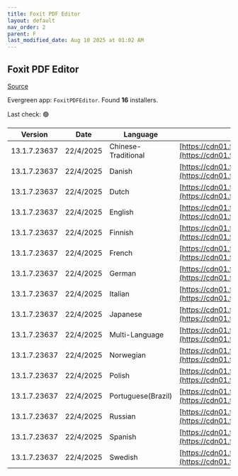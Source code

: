 ```yaml
---
title: Foxit PDF Editor
layout: default
nav_order: 2
parent: F
last_modified_date: Aug 10 2025 at 01:02 AM
---
```


## Foxit PDF Editor

[Source](https://www.foxit.com/pdf-editor/)

Evergreen app: `FoxitPDFEditor`. Found **16** installers.

Last check: 🟢

| Version      | Date      | Language            | URI                                                                                                                                                                                                                                |
| ------------ | --------- | ------------------- | ---------------------------------------------------------------------------------------------------------------------------------------------------------------------------------------------------------------------------------- |
| 13.1.7.23637 | 22/4/2025 | Chinese-Traditional | [https://cdn01.foxitsoftware.com/product/phantomPDF/desktop/win/13.1.7/FoxitPDFEditor1317_L10N_Setup_Website.msi](https://cdn01.foxitsoftware.com/product/phantomPDF/desktop/win/13.1.7/FoxitPDFEditor1317_L10N_Setup_Website.msi) |
| 13.1.7.23637 | 22/4/2025 | Danish              | [https://cdn01.foxitsoftware.com/product/phantomPDF/desktop/win/13.1.7/FoxitPDFEditor1317_L10N_Setup_Website.msi](https://cdn01.foxitsoftware.com/product/phantomPDF/desktop/win/13.1.7/FoxitPDFEditor1317_L10N_Setup_Website.msi) |
| 13.1.7.23637 | 22/4/2025 | Dutch               | [https://cdn01.foxitsoftware.com/product/phantomPDF/desktop/win/13.1.7/FoxitPDFEditor1317_L10N_Setup_Website.msi](https://cdn01.foxitsoftware.com/product/phantomPDF/desktop/win/13.1.7/FoxitPDFEditor1317_L10N_Setup_Website.msi) |
| 13.1.7.23637 | 22/4/2025 | English             | [https://cdn01.foxitsoftware.com/product/phantomPDF/desktop/win/13.1.7/FoxitPDFEditor1317_enu_Setup_Website.msi](https://cdn01.foxitsoftware.com/product/phantomPDF/desktop/win/13.1.7/FoxitPDFEditor1317_enu_Setup_Website.msi)   |
| 13.1.7.23637 | 22/4/2025 | Finnish             | [https://cdn01.foxitsoftware.com/product/phantomPDF/desktop/win/13.1.7/FoxitPDFEditor1317_L10N_Setup_Website.msi](https://cdn01.foxitsoftware.com/product/phantomPDF/desktop/win/13.1.7/FoxitPDFEditor1317_L10N_Setup_Website.msi) |
| 13.1.7.23637 | 22/4/2025 | French              | [https://cdn01.foxitsoftware.com/product/phantomPDF/desktop/win/13.1.7/FoxitPDFEditor1317_L10N_Setup_Website.msi](https://cdn01.foxitsoftware.com/product/phantomPDF/desktop/win/13.1.7/FoxitPDFEditor1317_L10N_Setup_Website.msi) |
| 13.1.7.23637 | 22/4/2025 | German              | [https://cdn01.foxitsoftware.com/product/phantomPDF/desktop/win/13.1.7/FoxitPDFEditor1317_L10N_Setup_Website.msi](https://cdn01.foxitsoftware.com/product/phantomPDF/desktop/win/13.1.7/FoxitPDFEditor1317_L10N_Setup_Website.msi) |
| 13.1.7.23637 | 22/4/2025 | Italian             | [https://cdn01.foxitsoftware.com/product/phantomPDF/desktop/win/13.1.7/FoxitPDFEditor1317_L10N_Setup_Website.msi](https://cdn01.foxitsoftware.com/product/phantomPDF/desktop/win/13.1.7/FoxitPDFEditor1317_L10N_Setup_Website.msi) |
| 13.1.7.23637 | 22/4/2025 | Japanese            | [https://cdn01.foxitsoftware.com/product/phantomPDF/desktop/win/13.1.7/FoxitPDFEditor1317_L10N_Setup_Website.msi](https://cdn01.foxitsoftware.com/product/phantomPDF/desktop/win/13.1.7/FoxitPDFEditor1317_L10N_Setup_Website.msi) |
| 13.1.7.23637 | 22/4/2025 | Multi-Language      | [https://cdn01.foxitsoftware.com/product/phantomPDF/desktop/win/13.1.7/FoxitPDFEditor1317_enu_Setup_Website.msi](https://cdn01.foxitsoftware.com/product/phantomPDF/desktop/win/13.1.7/FoxitPDFEditor1317_enu_Setup_Website.msi)   |
| 13.1.7.23637 | 22/4/2025 | Norwegian           | [https://cdn01.foxitsoftware.com/product/phantomPDF/desktop/win/13.1.7/FoxitPDFEditor1317_L10N_Setup_Website.msi](https://cdn01.foxitsoftware.com/product/phantomPDF/desktop/win/13.1.7/FoxitPDFEditor1317_L10N_Setup_Website.msi) |
| 13.1.7.23637 | 22/4/2025 | Polish              | [https://cdn01.foxitsoftware.com/product/phantomPDF/desktop/win/13.1.7/FoxitPDFEditor1317_L10N_Setup_Website.msi](https://cdn01.foxitsoftware.com/product/phantomPDF/desktop/win/13.1.7/FoxitPDFEditor1317_L10N_Setup_Website.msi) |
| 13.1.7.23637 | 22/4/2025 | Portuguese(Brazil)  | [https://cdn01.foxitsoftware.com/product/phantomPDF/desktop/win/13.1.7/FoxitPDFEditor1317_enu_Setup_Website.msi](https://cdn01.foxitsoftware.com/product/phantomPDF/desktop/win/13.1.7/FoxitPDFEditor1317_enu_Setup_Website.msi)   |
| 13.1.7.23637 | 22/4/2025 | Russian             | [https://cdn01.foxitsoftware.com/product/phantomPDF/desktop/win/13.1.7/FoxitPDFEditor1317_L10N_Setup_Website.msi](https://cdn01.foxitsoftware.com/product/phantomPDF/desktop/win/13.1.7/FoxitPDFEditor1317_L10N_Setup_Website.msi) |
| 13.1.7.23637 | 22/4/2025 | Spanish             | [https://cdn01.foxitsoftware.com/product/phantomPDF/desktop/win/13.1.7/FoxitPDFEditor1317_L10N_Setup_Website.msi](https://cdn01.foxitsoftware.com/product/phantomPDF/desktop/win/13.1.7/FoxitPDFEditor1317_L10N_Setup_Website.msi) |
| 13.1.7.23637 | 22/4/2025 | Swedish             | [https://cdn01.foxitsoftware.com/product/phantomPDF/desktop/win/13.1.7/FoxitPDFEditor1317_L10N_Setup_Website.msi](https://cdn01.foxitsoftware.com/product/phantomPDF/desktop/win/13.1.7/FoxitPDFEditor1317_L10N_Setup_Website.msi) |
